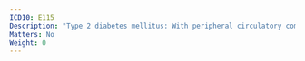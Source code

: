 ```yaml
---
ICD10: E115
Description: "Type 2 diabetes mellitus: With peripheral circulatory complications"
Matters: No
Weight: 0
---
```


